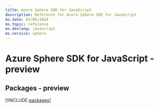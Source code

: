 ```yaml
---
title: Azure Sphere SDK for JavaScript
description: Reference for Azure Sphere SDK for JavaScript
ms.date: 03/06/2024
ms.topic: reference
ms.devlang: javascript
ms.service: sphere
---
```

# Azure Sphere SDK for JavaScript - preview
## Packages - preview
[!INCLUDE [packages](sphere-index.md)]
